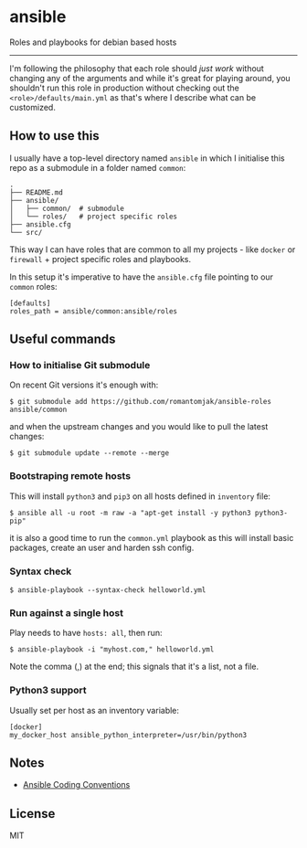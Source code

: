 # ansible

Roles and playbooks for debian based hosts 

---

I'm following the philosophy that each role should *just work* without changing any of the arguments and while it's great for playing around, you shouldn't run this role in production without checking out the `<role>/defaults/main.yml` as that's where I describe what can be customized.

## How to use this

I usually have a top-level directory named `ansible` in which I initialise this repo as a submodule in a folder named `common`:

```
.
├── README.md
├── ansible/
│   ├── common/  # submodule
│   └── roles/   # project specific roles
├── ansible.cfg
└── src/
```

This way I can have roles that are common to all my projects - like `docker` or `firewall` + project specific roles and playbooks.

In this setup it's imperative to have the `ansible.cfg` file pointing to our `common` roles:

```
[defaults]
roles_path = ansible/common:ansible/roles
```

## Useful commands

### How to initialise Git submodule

On recent Git versions it's enough with:

```shell
$ git submodule add https://github.com/romantomjak/ansible-roles ansible/common
```

and when the upstream changes and you would like to pull the latest changes:

```shell
$ git submodule update --remote --merge
```

### Bootstraping remote hosts

This will install `python3` and `pip3` on all hosts defined in `inventory` file:

```shell
$ ansible all -u root -m raw -a "apt-get install -y python3 python3-pip"
```

it is also a good time to run the `common.yml` playbook as this will install 
basic packages, create an user and harden ssh config.

### Syntax check

```shell
$ ansible-playbook --syntax-check helloworld.yml
```

### Run against a single host

Play needs to have `hosts: all`, then run:

```shell
$ ansible-playbook -i "myhost.com," helloworld.yml
```

Note the comma (,) at the end; this signals that it's a list, not a file.

### Python3 support

Usually set per host as an inventory variable:

```
[docker]
my_docker_host ansible_python_interpreter=/usr/bin/python3
```

## Notes

- [Ansible Coding Conventions](https://github.com/appsembler/configuration/wiki/Ansible-Coding-Conventions)

## License

MIT
